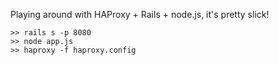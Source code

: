 Playing around with HAProxy + Rails + node.js, it's pretty slick!

`>> rails s -p 8080`  
`>> node app.js`  
`>> haproxy -f haproxy.config`  
